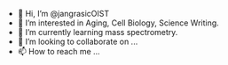 - 👋 Hi, I’m @jangrasicOIST
- 👀 I’m interested in Aging, Cell Biology, Science Writing.
- 🌱 I’m currently learning mass spectrometry.
- 💞️ I’m looking to collaborate on ...
- 📫 How to reach me ...

<!---
jangrasicOIST/jangrasicOIST is a ✨ special ✨ repository because its `README.md` (this file) appears on your GitHub profile.
You can click the Preview link to take a look at your changes.
--->
